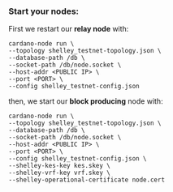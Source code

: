 ### Start your nodes:

First we restart our __relay node__ with:

    cardano-node run \
    --topology shelley_testnet-topology.json \
    --database-path /db \
    --socket-path /db/node.socket \
    --host-addr <PUBLIC IP> \
    --port <PORT> \
    --config shelley_testnet-config.json

then, we start our __block producing__ node with:

    cardano-node run \
    --topology shelley_testnet-topology.json \
    --database-path /db \
    --socket-path /db/node.socket \
    --host-addr <PUBLIC IP> \
    --port <PORT> \
    --config shelley_testnet-config.json \
    --shelley-kes-key kes.skey \
    --shelley-vrf-key vrf.skey \
    --shelley-operational-certificate node.cert
